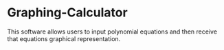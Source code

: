 # Graphing-Calculator
This software allows users to input polynomial equations and then receive that equations graphical representation.
